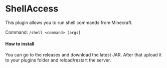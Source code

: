 # ShellAccess

This plugin allows you to run shell commands from Minecraft.

Command: `/shell <command> [args]`

#### How to install

You can go to the releases and download the latest JAR. After that upload it to your plugins folder and reload/restart the server.
